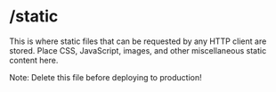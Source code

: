 # /static

This is where static files that can be requested by any HTTP client are stored. Place CSS, JavaScript, images, and other miscellaneous static content here.

Note: Delete this file before deploying to production!
